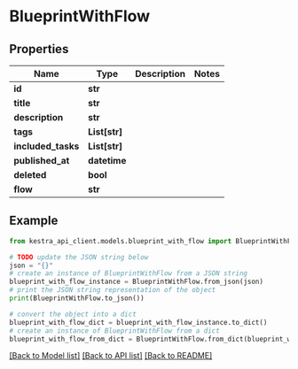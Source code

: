 # BlueprintWithFlow


## Properties

Name | Type | Description | Notes
------------ | ------------- | ------------- | -------------
**id** | **str** |  | 
**title** | **str** |  | 
**description** | **str** |  | 
**tags** | **List[str]** |  | 
**included_tasks** | **List[str]** |  | 
**published_at** | **datetime** |  | 
**deleted** | **bool** |  | 
**flow** | **str** |  | 

## Example

```python
from kestra_api_client.models.blueprint_with_flow import BlueprintWithFlow

# TODO update the JSON string below
json = "{}"
# create an instance of BlueprintWithFlow from a JSON string
blueprint_with_flow_instance = BlueprintWithFlow.from_json(json)
# print the JSON string representation of the object
print(BlueprintWithFlow.to_json())

# convert the object into a dict
blueprint_with_flow_dict = blueprint_with_flow_instance.to_dict()
# create an instance of BlueprintWithFlow from a dict
blueprint_with_flow_from_dict = BlueprintWithFlow.from_dict(blueprint_with_flow_dict)
```
[[Back to Model list]](../README.md#documentation-for-models) [[Back to API list]](../README.md#documentation-for-api-endpoints) [[Back to README]](../README.md)


